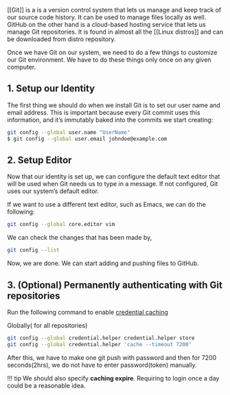 [[Git]] is a is a version control system that lets us manage and keep track of our source code history. It can be used to manage files locally as well. GitHub on the other hand is a cloud-based hosting service that lets us manage Git repositories. It is found in almost all the [[Linux distros]] and can be downloaded from distro repository.

Once we have Git on our system, we need to do a few things to customize our Git environment. We have to do these things only once on any given computer. 

## 1. Setup our Identity

The first thing we should do when we install Git is to set our user name and email address. This is important because every Git commit uses this information, and it’s immutably baked into the commits we start creating:

```bash
git config --global user.name "UserName"
$ git config --global user.email johndoe@example.com
```

## 2. Setup Editor 
Now that our identity is set up, we can configure the default text editor that will be used when Git needs us to type in a message. If not configured, Git uses our system’s default editor.

If we want to use a different text editor, such as Emacs, we can do the following:

```bash
git config --global core.editor vim
```

We can check the changes that has been made by, 
```bash
git config --list
```

Now, we are done. We can start adding and pushing files to GitHub. 

## 3. (Optional) Permanently authenticating with Git repositories

Run the following command to enable [credential caching](https://help.github.com/articles/caching-your-github-password-in-git/#platform-linux)

Globally( for all repositories)
```bash 
git config --global credential.helper credential.helper store
git config --global credential.helper 'cache --timeout 7200'
```

After this, we have to make one git push with password and then for 7200 seconds(2hrs), we do not have to enter password(token) manually.  

!!! tip 
	We should also specify **caching expire**. Requiring to login once a day could be a reasonable idea. 


